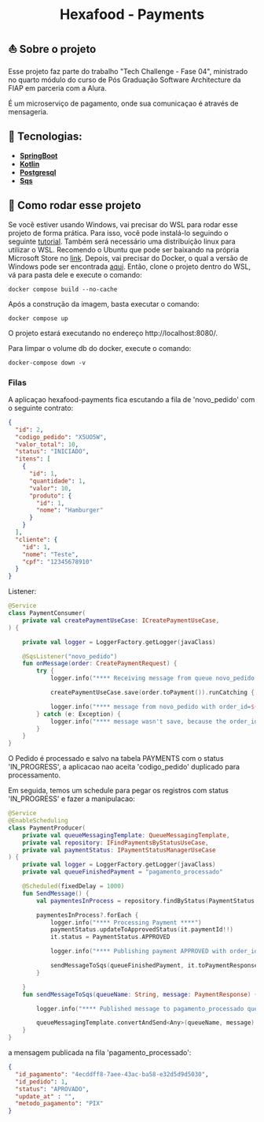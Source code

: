<h1 align="center">
    Hexafood - Payments
</h1>

## :boat: Sobre o projeto

Esse projeto faz parte do trabalho "Tech Challenge - Fase 04", ministrado no quarto módulo do curso de Pós Graduação Software Architecture da FIAP em parceria com a Alura.

É um microserviço de pagamento, onde sua comunicaçao é através de mensageria.

## :hammer: Tecnologias:

- **[SpringBoot](https://spring.io/projects/spring-boot)**
- **[Kotlin](https://kotlinlang.org/)**
- **[Postgresql](https://www.postgresql.org/)**
- **[Sqs](https://aws.amazon.com/pt/sqs/)**

## :rocket: Como rodar esse projeto

Se você estiver usando Windows, vai precisar do WSL para rodar esse projeto de forma prática. Para isso, você pode instalá-lo seguindo o seguinte [tutorial](https://learn.microsoft.com/pt-br/windows/wsl/install). Também será necessário uma distribuição linux para utilizar o WSL. Recomendo o Ubuntu que pode ser baixando na própria Microsoft Store no [link](https://apps.microsoft.com/store/detail/ubuntu/9PDXGNCFSCZV).
Depois, vai precisar do Docker, o qual a versão de Windows pode ser encontrada [aqui](https://docs.docker.com/desktop/install/windows-install/).
Então, clone o projeto dentro do WSL, vá para pasta dele e execute o comando:

```
docker compose build --no-cache
```

Após a construção da imagem, basta executar o comando:

```
docker compose up
```

O projeto estará executando no endereço http://localhost:8080/.

Para limpar o volume db do docker, execute o comando:

```
docker-compose down -v
```
### Filas

A aplicaçao hexafood-payments fica escutando a fila de 'novo_pedido' com o seguinte contrato:

```json
{
  "id": 2,
  "codigo_pedido": "X5UO5W",
  "valor_total": 10,
  "status": "INICIADO",
  "itens": [
    {
      "id": 1,
      "quantidade": 1,
      "valor": 10,
      "produto": {
        "id": 1,
        "nome": "Hamburger"
      }
    }
  ],
  "cliente": {
    "id": 1,
    "nome": "Teste",
    "cpf": "12345678910"
  }
}
```

Listener:
```kotlin
@Service
class PaymentConsumer(
    private val createPaymentUseCase: ICreatePaymentUseCase,
) {

    private val logger = LoggerFactory.getLogger(javaClass)

    @SqsListener("novo_pedido")
    fun onMessage(order: CreatePaymentRequest) {
        try {
            logger.info("**** Receiving message from queue novo_pedido with order_id=${order.codigoPedido}****")

            createPaymentUseCase.save(order.toPayment()).runCatching {  }

            logger.info("**** message from novo_pedido with order_id=${order.codigoPedido} was saved in database ****")
        } catch (e: Exception) {
            logger.info("**** message wasn't save, because the order_id=${order.codigoPedido} already exist! ****")
        }
    }
}
```

O Pedido é processado e salvo na tabela PAYMENTS com o status 'IN_PROGRESS', a aplicacao nao aceita 'codigo_pedido' duplicado para processamento. 

Em seguida, temos um schedule para pegar os registros com status 'IN_PROGRESS' e fazer a manipulacao:
```kotlin
@Service
@EnableScheduling
class PaymentProducer(
    private val queueMessagingTemplate: QueueMessagingTemplate,
    private val repository: IFindPaymentsByStatusUseCase,
    private val paymentStatus: IPaymentStatusManagerUseCase
) {
    private val logger = LoggerFactory.getLogger(javaClass)
    private val queueFinishedPayment = "pagamento_processado"

    @Scheduled(fixedDelay = 1000)
    fun SendMessage() {
        val paymentesInProcess = repository.findByStatus(PaymentStatus.IN_PROCESS)

        paymentesInProcess?.forEach {
            logger.info("**** Processing Payment ****")
            paymentStatus.updateToApprovedStatus(it.paymentId!!)
            it.status = PaymentStatus.APPROVED

            logger.info("**** Publishing payment APPROVED with order_id= ${it.order} to queue ****")

            sendMessageToSqs(queueFinishedPayment, it.toPaymentResponse())
        }

    }
    fun sendMessageToSqs(queueName: String, message: PaymentResponse) {

        logger.info("**** Published message to pagamento_processado queue ****")

        queueMessagingTemplate.convertAndSend<Any>(queueName, message) //send to queue
    }
}
```

a mensagem publicada na fila 'pagamento_processado':

```json
{
  "id_pagamento": "4ecddff8-7aee-43ac-ba58-e32d5d9d5030",
  "id_pedido": 1,
  "status": "APROVADO",
  "update_at" : "",
  "metodo_pagamento": "PIX"
}

```
